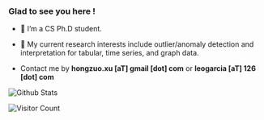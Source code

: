 ### Glad to see you here !

- 🌱 I’m a CS Ph.D student. 
  
- 🔭 My current research interests include outlier/anomaly detection and interpretation for tabular, time series, and graph data. 
  
- Contact me by **hongzuo.xu [aT] gmail [dot] com** or **leogarcia [aT] 126 [dot] com**

 
![Github Stats](https://github-readme-stats.vercel.app/api?username=xuhongzuo&show_icons=true&theme=vue&count_private=true)

![Visitor Count](https://profile-counter.glitch.me/xuhongzuo/count.svg)




<!--
**xuhongzuo/xuhongzuo** is a ✨ _special_ ✨ repository because its `README.md` (this file) appears on your GitHub profile.



Here are some ideas to get you started:

- 🔭 I’m currently working on ...
- 🌱 I’m currently learning ...
- 👯 I’m looking to collaborate on ...
- 🤔 I’m looking for help with ...
- 💬 Ask me about ...
- 📫 How to reach me: ...
- 😄 Pronouns: ...
- ⚡ Fun fact: ...
-->

